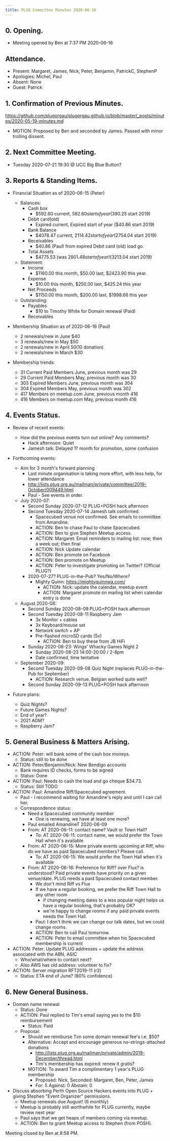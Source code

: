 ```yaml
---
title: PLUG Committee Minutes 2020-06-16
---
```


## 0. Opening.
* Meeting opened by Ben at 7:37 PM 2020-06-16

## Attendance.
* Present: Margaret, James, Nick, Peter, Benjamin, PatrickC, StephenP
* Apologies: Michel, Paul
* Absent: None
* Guest: Patrick

## 1. Confirmation of Previous Minutes.
https://github.com/plugorgau/plugorgau.github.io/blob/master/_posts/minutes/2020-05-19-minutes.md
  * MOTION: Proposed by Ben and seconded by James. Passed with minor trolling dissent.
 
## 2. Next Committee Meeting.
* Tuesday 2020-07-21 19:30 @ UCC Big Blue Button?

## 3. Reports & Standing Items.
* Financial Situation as of 2020-06-15 (Peter)
  * Balances:
    * Cash box
      * $592.60 current, $582.60 start of year ($390.25 start 2019)
    * Debit card(old)
      * Expired current, Expired start of year ($40.86  start 2019)
    * Bank Balance
      * $4078.47 current, $2114.42 start of year ($2754.04 start 2019)
    * Receivables
      * $40.86 (Paul) from expired Debit card (old) load go.
    * Total Assets
      * $4775.53 (was $2801.48 start of year) ($3213.04 start 2019)
  * Statement:
    * Income
      * $1160.00 this month, $50.00 last, $2423.90 this year.
    * Expense
      * $10.00 this month, $250.00 last, $425.24 this year
    * Net Proceeds
      * $1150.00 this month, $200.00 last, $1998.66 this year
  * Outstanding:
      * Payables
        * $10 to Timothy White for Domain renewal (Paid)
      * Receivables

* Membership Situation as of 2020-06-16 (Paul)
  * 2 renewals/new in June $40
  * 3 renewals/new in May $50
  * 2 renewals/new in April $50 ($10 donation)
  * 2 renewals/new in March $30
* Membership trends:
  * 31  Current Paid Members June, previous month was 29
  * 29  Current Paid Members May, previous month was 30
  * 303 Expired Members June, previous month was 304
  * 304 Expired Members May, previous month was 302
  * 417 Members on meetup.com June, previous month 416
  * 416 Members on meetup.com May, previous month 416

## 4. Events Status.
* Review of recent events:
  * How did the previous events turn out online? Any comments?
    * Hack afternoon: Quiet
    * Jamesh talk: Delayed 1? month for promotion, some confusion

* Forthcoming events:
  * Aim for 3 month's forward planning
    * Last minute organisation is taking more effort, with less help, for lower attendance
    * http://lists.plug.org.au/mailman/private/committee/2019-October/009449.html
    * Paul - See events in order.
  * July 2020-07:
    * Second Sunday 2020-07-12 PLUG+POSH hack afternoon
    * Second Tuesday 2020-07-14 Jamesh talk confirmed.
      * Spacecubed venue not confirmed. See emails to committee from Amandine.
      * ACTION: Ben to chase Paul to chase Spacecubed.
      * ACTION: Ben to give Stephen Meetup access.
      * ACTION: Margaret: Email reminders to mailing list: now; then a week out; then final
      * ACTION: Nick Update calendar
      * ACTION: Ben promote on Facebook
      * ACTION: Ben promote on Meetup
      * ACTION: Peter to investigate promoting on Twitter? (Official PLUG?)
    * 2020-07-27? PLUG-in-the-Pub? Yes/No/Where?
      * Mighty Quinn: https://mightyquinnwa.com/
        * ACTION: Nick: update the calendar, meetup event
        * ACTION: Margaret promote on mailing list when calendar entry is done
  * August 2020-08:
    * Second Sunday 2020-08-09 PLUG+POSH hack afternoon
    * Second Tuesday 2020-08-11 Raspberry Jam
      * 3x Monitor + cables
      * 3x Keyboard/mouse set
      * Network switch + AP
      * Pre-flashed microSD cards (5x)
        * ACTION: Ben to buy these from JB HiFi
    * Sunday 2020-08-23: Wings' Whacky Games Night 2
      * Sunday 2020-08-23 14:00-20:00 / 2-8pm
      * Date confirmed, time tentative
  * September 2020-09:
    * Second Tuesday 2020-09-08 Quiz Night (replaces PLUG-in-the-Pub for September)
        * ACTION: Research venue. Belgian worked quite well?
    * Second Sunday 2020-09-13 PLUG+POSH hack afternoon
* Future plans:
  * Quiz Nights?
  * Future Games Nights?
  * End of year?
  * 2021 AGM?
  * Raspberry Jam?

## 5. General Business & Matters Arising.
* ACTION: Peter: will bank some of the cash box moneys.
  * Status: still to be done
* ACTION: Peter/Benjamin/Nick: New Bendigo accounts
  * Bank requires ID checks, forms to be signed
  * Status: Done
* ACTION: Paul: Needs to cash the load and go cheque $34.73.
  * Status: Still TODO
* ACTION: Paul: Amandine Riff/Spacecubed agreement.
   * Paul - I recommend waiting for Amandine's reply and until I can call her.
  * Correspondence status:
    * Need a Spacecubed community member
      * One is renewing, we have at least one more?
    * Paul emailed AmandineT 2020-06-09
    * From: AT 2020-06-11: contact name? Vault or Town Hall?
      * To: AT 2020-06-11: contact name, we would prefer the Town Hall when it's available
    * From: AT 2020-06-15: More private events upcoming at Riff, who do we have as paid Spacecubed members? Please call.
      * To: AT 2020-06-15: We would prefer the Town Hall when it's available
    * From: AT 2020-06-16: Preference for Riff? over Flux? is understood? Paid private events have priority on a given venue/date. PLUG needs a paid Spacecubed contact member.
      * We don't mind Riff vs Flux
      * If we have a regular booking, we prefer the Riff Town Hall to any other room
        * if changing meeting dates to a less popular night helps us have a regular booking, that's probably OK?
        * we're happy to change rooms if any paid private events needs the Town Hall.
      * Paul: I don't think we can change our talk dates, but we could change rooms.
      * ACTION: Ben to call Paul tomorrow.
      * ACTION: Peter to email committee when his Spacecubed membership is current
* ACTION: Peter: Update PLUG addresses + update the address associated with the ABN, ASIC
  * Who/what/where to contact next?
  * Also AWS has old address: volunteer to fix?
* ACTION: Server migration RFT2019-11 (r2)
  * Status: ETA end of June? (80% confidence)

## 6. New General Business.
* Domain name renewal
  * Status: Done
  * ACTION: Paul replied to Tim's email saying yes to the $10 reimbursement
    * Status: Paid
  * Proposal:
    * Should we reimburse Tim some domain renewal fee's i.e. $50?
    * Alternative: Accept and encourage generous no-strings-attached donations
      * http://lists.plug.org.au/mailman/private/admin/2019-December/thread.html
      * Tim's membership has expired: renew it gratis?
    * MOTION: To award Tim a complimentary 1 year's PLUG membership
      * Proposed: Nick, Seconded: Margaret, Ben, Peter, James
      * For: 5 Against: 0 Abstain: 0
* Discuss absorbing Perth Open Source Hackers events into PLUG + giving Stephen "Event Organizer" permissions.
  * Meetup renewals due August! (6 monthly)
  * Meetup is probably still worthwhile for PLUG currently, maybe review next year
  * Paul says that we get heaps of members coming via meetup.
  * ACTION: Ben to grant Meetup access to Stephen (from POSH).

Meeting closed by Ben at 8:58 PM.
